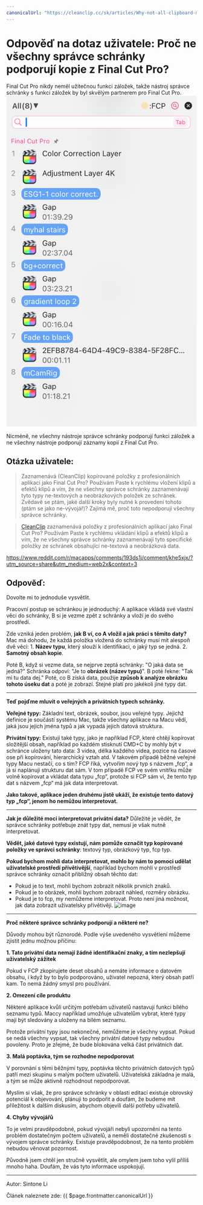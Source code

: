 ```yaml
---
canonicalUrl: "https://cleanclip.cc/sk/articles/Why-not-all-clipboard-managers-support-Final-Cut-Pro-copies/"
---
```


# Odpověď na dotaz uživatele: Proč ne všechny správce schránky podporují kopie z Final Cut Pro?

Final Cut Pro nikdy neměl užitečnou funkci záložek, takže nástroj správce schránky s funkcí záložek by byl skvělým partnerem pro Final Cut Pro.
![Spolupráce s Final Cut Pro a bezplatným správcem schránky CleanClip](./cooperate-with-final-cut-pro.png)

Nicméně, ne všechny nástroje správce schránky podporují funkci záložek a ne všechny nástroje podporují záznamy kopií z Final Cut Pro.

## **Otázka uživatele:**

> Zaznamenává (CleanClip) kopírované položky z profesionálních aplikací jako Final Cut Pro? Používám Paste k rychlému vložení klipů a efektů klipů a vím, že ne všechny správce schránky zaznamenávají tyto typy ne-textových a neobrázkových položek ze schránek.
Zvědavě se ptám, jaké další kroky byly nutné k provedení tohoto (ptám se jako ne-vývojář)? Zajímá mě, proč toto nepodporují všechny správce schránky.

> [CleanClip](https://cleanclip.cc) zaznamenává položky z profesionálních aplikací jako Final Cut Pro? Používám Paste k rychlému vkládání klipů a efektů klipů a vím, že ne všechny správce schránky zaznamenávají tyto specifické položky ze schránek obsahující ne-textová a neobrázková data.

https://www.reddit.com/r/macapps/comments/193ds1j/comment/khe5xjx/?utm_source=share&utm_medium=web2x&context=3

## **Odpověď:**

Dovolte mi to jednoduše vysvětlit.

Pracovní postup se schránkou je jednoduchý: A aplikace vkládá své vlastní věci do schránky, B si je vezme zpět z schránky a vloží je do svého prostředí.

Zde vzniká jeden problém, **jak B ví, co A vložil a jak práci s těmito daty?**
Mac má dohodu, že každá položka vložená do schránky musí mít alespoň dvě věci: 1. **Název typu**, který slouží k identifikaci, o jaký typ se jedná. 2. **Samotný obsah kopie**.

Poté B, když si vezme data, se nejprve zeptá schránky: "O jaká data se jedná?" Schránka odpoví: "Je to **obrázek (název typu)**". B poté řekne: "Tak mi tu data dej." Poté, co B získá data, použije **způsob k analýze obrázku tohoto úseku dat** a poté je zobrazí.
Stejné platí pro jakékoli jiné typy dat.

------
**Teď pojďme mluvit o veřejných a privátních typech schránky.**

**Veřejné typy:**
Základní text, obrázek, soubor, jsou veřejné typy. Jejichž definice je součástí systému Mac, takže všechny aplikace na Macu vědí, jaká jsou jejich jména typů a jak vypadá jejich datová struktura.

**Privátní typy:**
Existují také typy, jako je například FCP, které chtějí kopírovat složitější obsah, například po každém stisknutí CMD+C by mohly být v schránce uloženy tato data: 3 videa, délka každého videa, pozice na časové ose při kopírování, hierarchický vztah atd.
V takovém případě běžné veřejné typy Macu nestačí, co s tím? FCP říká, vytvořím nový typ s názvem „fcp“, a já si naplánuji strukturu dat sám.
V tom případě FCP ve svém vnitřku může volně kopírovat a vkládat data typu „fcp“, protože si FCP sám ví, že tento typ dat s názvem „fcp“ má jak data interpretovat.

**Jako takové, aplikace jeden druhému jistě ukáží, že existuje tento datový typ „fcp“, jenom ho nemůžou interpretovat.**

-------
**Jak je důležité moci interpretovat privátní data?**
Důležité je vědět, že správce schránky potřebuje znát typy dat, nemusí je však nutně interpretovat.

**Vědět, jaké datové typy existují, nám pomůže označit typ kopírované položky ve správci schránky**: textový typ, obrázkový typ, fcp typ.

**Pokud bychom mohli data interpretovat, mohlo by nám to pomoci udělat uživatelské prostředí přívětivější**, například bychom mohli v prostředí správce schránky označit přibližný obsah těchto dat:
- Pokud je to text, mohli bychom zobrazit několik prvních znaků.
- Pokud je to obrázek, mohli bychom zobrazit náhled, rozměry obrázku.
- Pokud je to fcp, my nemůžeme interpretovat. Proto není jiná možnost, jak data zobrazit uživatelsky přívětivěji.
![image](https://github.com/auv1107/blug/assets/2681464/e0f8786a-7078-449d-83b4-21d080853f28)

------

**Proč některé správce schránky podporují a některé ne?**

Důvody mohou být různorodé. Podle výše uvedeného vysvětlení můžeme zjistit jednu možnou příčinu:

**1. Tato privátní data nemají žádné identifikační znaky, a tím nezlepšují uživatelský zážitek**

Pokud v FCP zkopírujete deset obsahů a nemáte informace o datovém obsahu, i když by to bylo podporováno, uživatel nepozná, který obsah patří kam. To nemá žádný smysl pro používání.

**2. Omezení cíle produktu**

Některé aplikace kvůli určitým potřebám uživatelů nastavují funkci bílého seznamu typů. Maccy například umožňuje uživatelům vybrat, které typy mají být sledovány a uloženy na bílém seznamu.

Protože privátní typy jsou nekonečné, nemůžeme je všechny vypsat. Pokud se nedá všechny vypsat, tak všechny privátní datové typy nebudou povoleny. Proto je zřejmé, že bude blokována velká část privátních dat.

**3. Malá poptávka, tým se rozhodne nepodporovat**

V porovnání s těmi běžnými typy, poptávka těchto privátních datových typů patří mezi skupinu s malým počtem uživatelů. Uživatelská základna je malá, a tým se může aktivně rozhodnout nepodporovat.

Myslím si však, že pro správce schránky v oblasti editací existuje obrovský potenciál k objevování, plánuji to podpořit a doufám, že budeme mít příležitost k dalším diskusím, abychom objevili další potřeby uživatelů.

**4. Chyby vývojářů**

To je velmi pravděpodobné, pokud vývojáři nebyli upozorněni na tento problém dostatečným počtem uživatelů, a neměli dostatečné zkušenosti s vývojem správce schránky. Existuje pravděpodobnost, že na tento problém nebudou věnovat pozornost.


Původně jsem chtěl jen stručně vysvětlit, ale omylem jsem toho vylil příliš mnoho haha. Doufám, že vás tyto informace uspokojují.

---

Autor: Sintone Li

Článek naleznete zde: {{ $page.frontmatter.canonicalUrl }}
